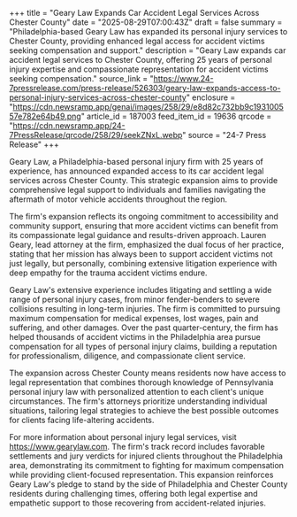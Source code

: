 +++
title = "Geary Law Expands Car Accident Legal Services Across Chester County"
date = "2025-08-29T07:00:43Z"
draft = false
summary = "Philadelphia-based Geary Law has expanded its personal injury services to Chester County, providing enhanced legal access for accident victims seeking compensation and support."
description = "Geary Law expands car accident legal services to Chester County, offering 25 years of personal injury expertise and compassionate representation for accident victims seeking compensation."
source_link = "https://www.24-7pressrelease.com/press-release/526303/geary-law-expands-access-to-personal-injury-services-across-chester-county"
enclosure = "https://cdn.newsramp.app/genai/images/258/29/e8d82c732bb9c193100557e782e64b49.png"
article_id = 187003
feed_item_id = 19636
qrcode = "https://cdn.newsramp.app/24-7PressRelease/qrcode/258/29/seekZNxL.webp"
source = "24-7 Press Release"
+++

<p>Geary Law, a Philadelphia-based personal injury firm with 25 years of experience, has announced expanded access to its car accident legal services across Chester County. This strategic expansion aims to provide comprehensive legal support to individuals and families navigating the aftermath of motor vehicle accidents throughout the region.</p><p>The firm's expansion reflects its ongoing commitment to accessibility and community support, ensuring that more accident victims can benefit from its compassionate legal guidance and results-driven approach. Lauren Geary, lead attorney at the firm, emphasized the dual focus of her practice, stating that her mission has always been to support accident victims not just legally, but personally, combining extensive litigation experience with deep empathy for the trauma accident victims endure.</p><p>Geary Law's extensive experience includes litigating and settling a wide range of personal injury cases, from minor fender-benders to severe collisions resulting in long-term injuries. The firm is committed to pursuing maximum compensation for medical expenses, lost wages, pain and suffering, and other damages. Over the past quarter-century, the firm has helped thousands of accident victims in the Philadelphia area pursue compensation for all types of personal injury claims, building a reputation for professionalism, diligence, and compassionate client service.</p><p>The expansion across Chester County means residents now have access to legal representation that combines thorough knowledge of Pennsylvania personal injury law with personalized attention to each client's unique circumstances. The firm's attorneys prioritize understanding individual situations, tailoring legal strategies to achieve the best possible outcomes for clients facing life-altering accidents.</p><p>For more information about personal injury legal services, visit <a href="https://www.gearylaw.com" rel="nofollow" target="_blank">https://www.gearylaw.com</a>. The firm's track record includes favorable settlements and jury verdicts for injured clients throughout the Philadelphia area, demonstrating its commitment to fighting for maximum compensation while providing client-focused representation. This expansion reinforces Geary Law's pledge to stand by the side of Philadelphia and Chester County residents during challenging times, offering both legal expertise and empathetic support to those recovering from accident-related injuries.</p>